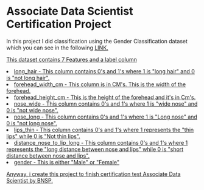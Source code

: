 # Associate Data Scientist Certification Project
In this project I did classification using the Gender Classification dataset which you can see in the following <a href=https://www.kaggle.com/datasets/elakiricoder/gender-classification-dataset/data)> LINK.


This dataset contains 7 Features and a label column 
<or>
  <li>long_hair - This column contains 0's and 1's where 1 is "long hair" and 0 is "not long hair".</li>
  <li>forehead_width_cm - This column is in CM's. This is the width of the forehead.</li>
  <li>forehead_height_cm - This is the height of the forehead and it's in Cm's.</li>
  <li>nose_wide - This column contains 0's and 1's where 1 is "wide nose" and 0 is "not wide nose".</li>
  <li>nose_long - This column contains 0's and 1's where 1 is "Long nose" and 0 is "not long nose".</li>
  <li>lips_thin - This column contains 0's and 1's where 1 represents the "thin lips" while 0 is "Not thin lips".</li>
  <li>distance_nose_to_lip_long - This column contains 0's and 1's where 1 represents the "long distance between nose and lips" while 0 is "short distance between nose and lips".</li>
  <li>gender - This is either "Male" or "Female"</li>
</or>

Anyway, i create this project to finish certification test Associate Data Scientist by BNSP. 

